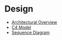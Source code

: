 # Design

- [Architectural Overview](architectural-overview.md)
- [C4 Model](c4-model.md)
- [Sequence Diagram](sequence-diagram.md)
